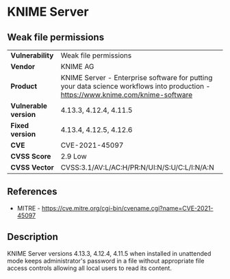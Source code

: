 # KNIME Server
## Weak file permissions

|  |  |
|---|---|
| **Vulnerability** | Weak file permissions |
| **Vendor** | KNIME AG |
| **Product** | KNIME Server - Enterprise software for putting your data science workflows into production - https://www.knime.com/knime-software |
| **Vulnerable version** | 4.13.3, 4.12.4, 4.11.5 |
| **Fixed version** | 4.13.4, 4.12.5, 4.12.6 |
| **CVE** | CVE-2021-45097 |
| **CVSS Score** | 2.9 Low |
| **CVSS Vector** | CVSS:3.1/AV:L/AC:H/PR:N/UI:N/S:U/C:L/I:N/A:N  |


## References
* MITRE - https://cve.mitre.org/cgi-bin/cvename.cgi?name=CVE-2021-45097

## Description
KNIME Server versions 4.13.3, 4.12.4, 4.11.5 when installed in unattended mode keeps administrator's password in a file without appropriate file access controls allowing all local users to read its content.